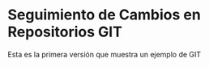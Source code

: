 # Seguimiento de Cambios en Repositorios GIT

Esta es la primera versión que muestra un ejemplo de GIT